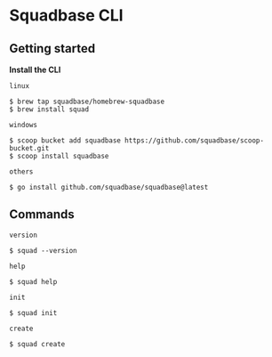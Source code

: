 # Squadbase CLI

## Getting started

**Install the CLI**

`linux`

```shell
$ brew tap squadbase/homebrew-squadbase
$ brew install squad
```

`windows`

```shell
$ scoop bucket add squadbase https://github.com/squadbase/scoop-bucket.git
$ scoop install squadbase
```

`others`

```shell
$ go install github.com/squadbase/squadbase@latest
```

## Commands

`version`

```shell
$ squad --version
```

`help`

```shell
$ squad help
```

`init`

```shell
$ squad init
```

`create`

```shell
$ squad create
```
